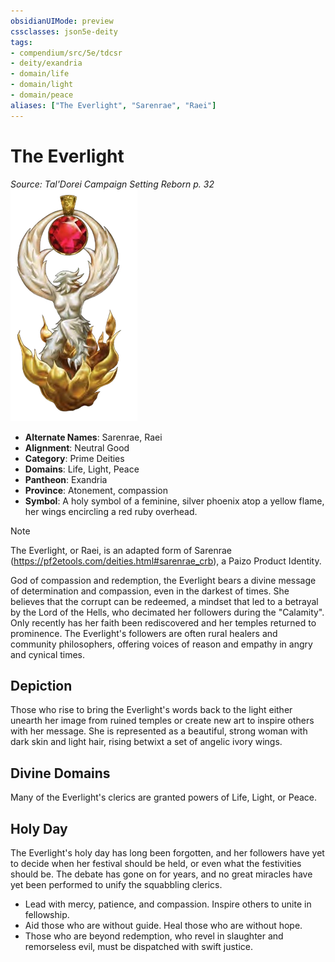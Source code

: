 ```yaml
---
obsidianUIMode: preview
cssclasses: json5e-deity
tags:
- compendium/src/5e/tdcsr
- deity/exandria
- domain/life
- domain/light
- domain/peace
aliases: ["The Everlight", "Sarenrae", "Raei"]
---
```

# The Everlight
*Source: Tal'Dorei Campaign Setting Reborn p. 32* 
![A holy symbol of a feminin...](https://raw.githubusercontent.com/5etools-mirror-3/5etools-img/main/deities/TDCSR/Everlight.webp#symbol "A holy symbol of a feminine, silver phoenix atop a yellow flame, her wings encircling a red ruby overhead.")

- **Alternate Names**: Sarenrae, Raei
- **Alignment**: Neutral Good
- **Category**: Prime Deities
- **Domains**: Life, Light, Peace
- **Pantheon**: Exandria
- **Province**: Atonement, compassion
- **Symbol**: A holy symbol of a feminine, silver phoenix atop a yellow flame, her wings encircling a red ruby overhead.

> [!note]
> The Everlight, or Raei, is an adapted form of Sarenrae (https://pf2etools.com/deities.html#sarenrae_crb), a Paizo Product Identity.

God of compassion and redemption, the Everlight bears a divine message of determination and compassion, even in the darkest of times. She believes that the corrupt can be redeemed, a mindset that led to a betrayal by the Lord of the Hells, who decimated her followers during the "Calamity". Only recently has her faith been rediscovered and her temples returned to prominence. The Everlight's followers are often rural healers and community philosophers, offering voices of reason and empathy in angry and cynical times.

## Depiction

Those who rise to bring the Everlight's words back to the light either unearth her image from ruined temples or create new art to inspire others with her message. She is represented as a beautiful, strong woman with dark skin and light hair, rising betwixt a set of angelic ivory wings.

## Divine Domains

Many of the Everlight's clerics are granted powers of Life, Light, or Peace.

## Holy Day

The Everlight's holy day has long been forgotten, and her followers have yet to decide when her festival should be held, or even what the festivities should be. The debate has gone on for years, and no great miracles have yet been performed to unify the squabbling clerics.

- Lead with mercy, patience, and compassion. Inspire others to unite in fellowship.  
- Aid those who are without guide. Heal those who are without hope.  
- Those who are beyond redemption, who revel in slaughter and remorseless evil, must be dispatched with swift justice.